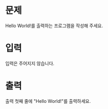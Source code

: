 # 문제

Hello World!를 출력하는 프로그램을 작성해 주세요.

# 입력

입력은 주어지지 않습니다.

# 출력

출력 첫째 줄에 "Hello World!"를 출력하세요.
